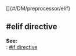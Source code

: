 []{#/DM/preprocessor/elif}    
## #elif directive    
**See:**    
:   [#if directive](/ref/DM/preprocessor/if)  